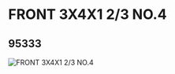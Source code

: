 # FRONT 3X4X1 2/3 NO.4
## 95333
![FRONT 3X4X1 2/3 NO.4](https://lc-www-live-s.legocdn.com/media/bricks/5/2/4620225.jpg)